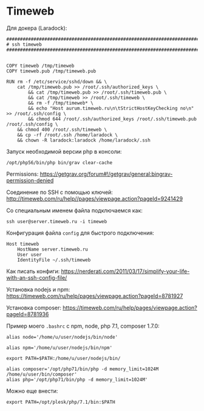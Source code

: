 # Timeweb

Для докера (Laradock):
```
###########################################################################
# ssh timeweb
###########################################################################


COPY timeweb /tmp/timeweb
COPY timeweb.pub /tmp/timeweb.pub

RUN rm -f /etc/service/sshd/down && \
    cat /tmp/timeweb.pub >> /root/.ssh/authorized_keys \
        && cat /tmp/timeweb.pub >> /root/.ssh/timeweb.pub \
        && cat /tmp/timeweb >> /root/.ssh/timeweb \
        && rm -f /tmp/timeweb* \
        && echo "Host aurum.timeweb.ru\n\tStrictHostKeyChecking no\n" >> /root/.ssh/config \
        && chmod 644 /root/.ssh/authorized_keys /root/.ssh/timeweb.pub /root/.ssh/config \
    && chmod 400 /root/.ssh/timeweb \
    && cp -rf /root/.ssh /home/laradock \
    && chown -R laradock:laradock /home/laradock/.ssh
```





Запуск необходимой версии php в консоли:
```
/opt/php56/bin/php bin/grav clear-cache
```

Permissions:
https://getgrav.org/forum#!/getgrav/general:bingrav-permission-denied

Соединение по SSH с помощью ключей:
http://timeweb.com/ru/help//pages/viewpage.action?pageId=9241429

Со специальным именем файла подключаемся как:
```
ssh user@server.timeweb.ru -i timeweb
```

Конфигурация файла `config` для быстрого подключения:
```
Host timeweb
    HostName server.timeweb.ru
    User user
    IdentityFile ~/.ssh/timeweb
```

Как писать конфиги:
https://nerderati.com/2011/03/17/simplify-your-life-with-an-ssh-config-file/

Установка nodejs и npm:
https://timeweb.com/ru/help/pages/viewpage.action?pageId=8781927

Установка composer:
https://timeweb.com/ru/help/pages/viewpage.action?pageId=8781936


Пример моего `.bashrc` с npm, node, php 7.1, composer 1.7.0:
```
alias node='/home/u/user/nodejs/bin/node'

alias npm='/home/u/user/nodejs/bin/npm'

export PATH=$PATH:/home/u/user/nodejs/bin/

alias composer='/opt/php71/bin/php -d memory_limit=1024M /home/u/user/bin/composer'
alias php='/opt/php71/bin/php -d memory_limit=1024M'
```

Можно еще внести:
```
export PATH=/opt/plesk/php/7.1/bin:$PATH
```

